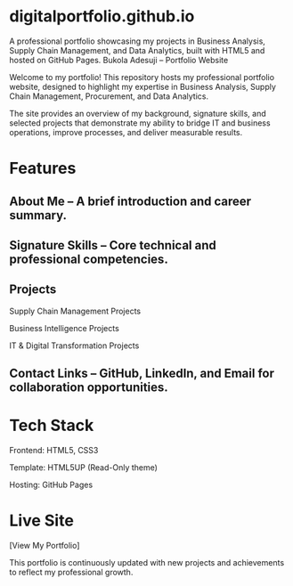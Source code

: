 # digitalportfolio.github.io
A professional portfolio showcasing my projects in Business Analysis, Supply Chain Management, and Data Analytics, built with HTML5 and hosted on GitHub Pages.
Bukola Adesuji – Portfolio Website

Welcome to my portfolio! This repository hosts my professional portfolio website, designed to highlight my expertise in Business Analysis, Supply Chain Management, Procurement, and Data Analytics.

The site provides an overview of my background, signature skills, and selected projects that demonstrate my ability to bridge IT and business operations, improve processes, and deliver measurable results.

# Features

## About Me – A brief introduction and career summary.

## Signature Skills – Core technical and professional competencies.

## Projects

Supply Chain Management Projects

Business Intelligence Projects

IT & Digital Transformation Projects

## Contact Links – GitHub, LinkedIn, and Email for collaboration opportunities.

# Tech Stack

Frontend: HTML5, CSS3

Template: HTML5UP (Read-Only theme)

Hosting: GitHub Pages

# Live Site

[View My Portfolio] 

This portfolio is continuously updated with new projects and achievements to reflect my professional growth.
